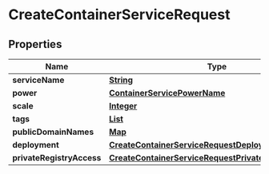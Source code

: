 

# CreateContainerServiceRequest


## Properties

| Name | Type | Description | Notes |
|------------ | ------------- | ------------- | -------------|
|**serviceName** | [**String**](String.md) |  |  |
|**power** | [**ContainerServicePowerName**](ContainerServicePowerName.md) |  |  |
|**scale** | [**Integer**](Integer.md) |  |  |
|**tags** | [**List**](List.md) |  |  [optional] |
|**publicDomainNames** | [**Map**](Map.md) |  |  [optional] |
|**deployment** | [**CreateContainerServiceRequestDeployment**](CreateContainerServiceRequestDeployment.md) |  |  [optional] |
|**privateRegistryAccess** | [**CreateContainerServiceRequestPrivateRegistryAccess**](CreateContainerServiceRequestPrivateRegistryAccess.md) |  |  [optional] |




